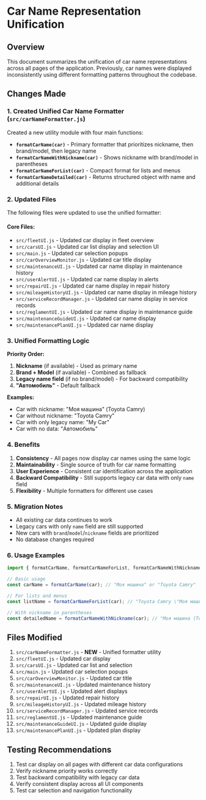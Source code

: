 # Car Name Representation Unification

## Overview
This document summarizes the unification of car name representations across all pages of the application. Previously, car names were displayed inconsistently using different formatting patterns throughout the codebase.

## Changes Made

### 1. Created Unified Car Name Formatter (`src/carNameFormatter.js`)

Created a new utility module with four main functions:

- **`formatCarName(car)`** - Primary formatter that prioritizes nickname, then brand/model, then legacy name
- **`formatCarNameWithNickname(car)`** - Shows nickname with brand/model in parentheses
- **`formatCarNameForList(car)`** - Compact format for lists and menus
- **`formatCarNameDetailed(car)`** - Returns structured object with name and additional details

### 2. Updated Files

The following files were updated to use the unified formatter:

#### Core Files:
- `src/fleetUI.js` - Updated car display in fleet overview
- `src/carsUI.js` - Updated car list display and selection UI
- `src/main.js` - Updated car selection popups
- `src/carOverviewMonitor.js` - Updated car title display
- `src/maintenanceUI.js` - Updated car name display in maintenance history
- `src/userAlertUI.js` - Updated car name display in alerts
- `src/repairUI.js` - Updated car name display in repair history
- `src/mileageHistoryUI.js` - Updated car name display in mileage history
- `src/serviceRecordManager.js` - Updated car name display in service records
- `src/reglamentUI.js` - Updated car name display in maintenance guide
- `src/maintenanceGuideUI.js` - Updated car name display
- `src/maintenancePlanUI.js` - Updated car name display

### 3. Unified Formatting Logic

**Priority Order:**
1. **Nickname** (if available) - Used as primary name
2. **Brand + Model** (if available) - Combined as fallback
3. **Legacy name field** (if no brand/model) - For backward compatibility
4. **"Автомобиль"** - Default fallback

**Examples:**
- Car with nickname: "Моя машина" (Toyota Camry)
- Car without nickname: "Toyota Camry"
- Car with only legacy name: "My Car"
- Car with no data: "Автомобиль"

### 4. Benefits

1. **Consistency** - All pages now display car names using the same logic
2. **Maintainability** - Single source of truth for car name formatting
3. **User Experience** - Consistent car identification across the application
4. **Backward Compatibility** - Still supports legacy car data with only `name` field
5. **Flexibility** - Multiple formatters for different use cases

### 5. Migration Notes

- All existing car data continues to work
- Legacy cars with only `name` field are still supported
- New cars with `brand`/`model`/`nickname` fields are prioritized
- No database changes required

### 6. Usage Examples

```javascript
import { formatCarName, formatCarNameForList, formatCarNameWithNickname } from './carNameFormatter.js';

// Basic usage
const carName = formatCarName(car); // "Моя машина" or "Toyota Camry"

// For lists and menus
const listName = formatCarNameForList(car); // "Toyota Camry \"Моя машина\""

// With nickname in parentheses
const detailedName = formatCarNameWithNickname(car); // "Моя машина (Toyota Camry)"
```

## Files Modified

1. `src/carNameFormatter.js` - **NEW** - Unified formatter utility
2. `src/fleetUI.js` - Updated car display
3. `src/carsUI.js` - Updated car list and selection
4. `src/main.js` - Updated car selection popups
5. `src/carOverviewMonitor.js` - Updated car title
6. `src/maintenanceUI.js` - Updated maintenance history
7. `src/userAlertUI.js` - Updated alert displays
8. `src/repairUI.js` - Updated repair history
9. `src/mileageHistoryUI.js` - Updated mileage history
10. `src/serviceRecordManager.js` - Updated service records
11. `src/reglamentUI.js` - Updated maintenance guide
12. `src/maintenanceGuideUI.js` - Updated guide display
13. `src/maintenancePlanUI.js` - Updated plan display

## Testing Recommendations

1. Test car display on all pages with different car data configurations
2. Verify nickname priority works correctly
3. Test backward compatibility with legacy car data
4. Verify consistent display across all UI components
5. Test car selection and navigation functionality 